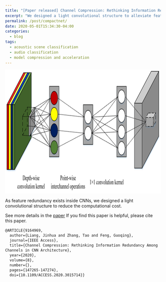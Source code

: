 ```yaml
---
title: "[Paper released] Channel Compression: Rethinking Information Redundancy Among Channels in CNN Architecture"
excerpt: "We designed a light convolutional structure to alleviate feature redundancy in CNN architectures."
permalink: /post/compactnet/
date: 2020-05-01T15:34:30-04:00
categories:
  - blog
tags:
  - acoustic scene classification
  - audio classification
  - model compression and acceleration
---
```

<img src="/assets/images/CompactNet.jpg" height="400px" width="600px" align="center"/>

As feature redundancy exists inside CNNs, we designed a light convolutional structure to reduce the computational cost.

See more details in the [paper](https://ieeexplore.ieee.org/document/9164969)
If you find this paper is helpful, please cite this paper.
```
@ARTICLE{9164969,
  author={Liang, Jinhua and Zhang, Tao and Feng, Guoqing},
  journal={IEEE Access}, 
  title={Channel Compression: Rethinking Information Redundancy Among Channels in CNN Architecture}, 
  year={2020},
  volume={8},
  number={},
  pages={147265-147274},
  doi={10.1109/ACCESS.2020.3015714}}
```
